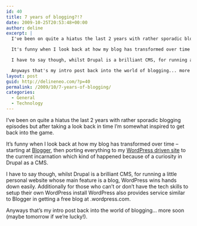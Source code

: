 ```yaml
---
id: 40
title: 7 years of blogging?!?
date: 2009-10-25T20:53:48+00:00
author: deline
excerpt: |
  I've been on quite a hiatus the last 2 years with rather sporadic blogging episodes but after taking a look back in time I'm somewhat inspired to get back into the game.

  It's funny when I look back at how my blog has transformed over time - starting at <a href="http://www.blogger.com">Blogger</a>, then porting everything to my <a href="http://www.delineneo.com/wordpress">WordPress driven site</a> to the current incarnation which kind of happened because of a curiosity in Drupal as a CMS.

  I have to say though, whilst Drupal is a brilliant CMS, for running a little personal website whose main feature is a blog, WordPress wins hands down easily. Additionally for those who can't or don't have the tech skills to setup their own WordPress install WordPress also provides service similar to Blogger in getting a free blog at <yourblog>.wordpress.com.

  Anyways that's my intro post back into the world of blogging... more soon (maybe tomorrow if we're lucky!).
layout: post
guid: http://delineneo.com/?p=40
permalink: /2009/10/7-years-of-blogging/
categories:
  - General
  - Technology
---
```

I&#8217;ve been on quite a hiatus the last 2 years with rather sporadic blogging episodes but after taking a look back in time I&#8217;m somewhat inspired to get back into the game.

It&#8217;s funny when I look back at how my blog has transformed over time &#8211; starting at [Blogger](http://www.blogger.com), then porting everything to my [WordPress driven site](http://www.delineneo.com/wordpress) to the current incarnation which kind of happened because of a curiosity in Drupal as a CMS.

I have to say though, whilst Drupal is a brilliant CMS, for running a little personal website whose main feature is a blog, WordPress wins hands down easily. Additionally for those who can&#8217;t or don&#8217;t have the tech skills to setup their own WordPress install WordPress also provides service similar to Blogger in getting a free blog at <yourblog>.wordpress.com.

Anyways that&#8217;s my intro post back into the world of blogging&#8230; more soon (maybe tomorrow if we&#8217;re lucky!).
